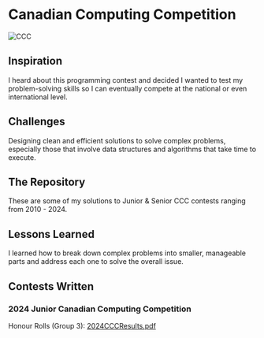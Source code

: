 # Canadian Computing Competition

![CCC](https://github.com/user-attachments/assets/daf86fb2-7301-4772-83d7-2856e1aea159)

## Inspiration

I heard about this programming contest and decided I wanted to test my problem-solving skills so I can eventually compete at the national or even international level.

## Challenges

Designing clean and efficient solutions to solve complex problems, especially those that involve data structures and algorithms that take time to execute.

## The Repository

These are some of my solutions to Junior & Senior CCC contests ranging from 2010 - 2024.

## Lessons Learned

I learned how to break down complex problems into smaller, manageable parts and address each one to solve the overall issue.

## Contests Written

### 2024 Junior Canadian Computing Competition

Honour Rolls (Group 3): 
[2024CCCResults.pdf](https://github.com/user-attachments/files/18222239/2024CCCResults.pdf)
